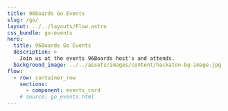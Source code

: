 ```yaml
---
title: 96boards Go Events
slug: /go/
layout: ../../layouts/Flow.astro
css_bundle: go-events
hero:
  title: 96Boards Go Events
  description: >
    Join us at the events 96Boards host's and attends.
  background_image: ../../assets/images/content/hackaton-bg-image.jpg
flow:
  - row: container_row
    sections:
      - component: events_card
    # source: go_events.html
---
```


